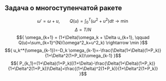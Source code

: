 ## Задача о многоступенчатой ракете

$${
\omega' = \omega + u, \qquad Q(u)=\int_{0}^{T}(\omega^2+u^2)dt \rightarrow \min
}$$
$${
\Delta = T/N
}$$
$${
\omega_{k+1} = (1+\Delta)\omega_k + \Delta u_{k+1}, \qquad Q(u)=\sum_{k=1}^{N}(\omega^2_k+u^2_k) \rightarrow \min
}$$
$${
u_k^*(\omega_{k-1})=-D_k \omega_{k-1}=-\frac{\Delta(1+\Delta)(1+P_k)}{1+\Delta^2(1+P_k)}\omega_{k-1}
}$$
$${
P_{k_1}=(1+\Delta)(1+P_k)[(1+\Delta)-\frac{\Delta(1+\Delta)(1+P_k)}{1+\Delta^2(1+P_k)}\Delta]=\frac{(1+\Delta)^2(1+P_k)}{1+\Delta^2(1+P_k)}
}$$
